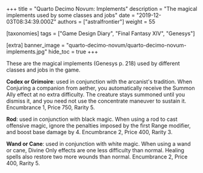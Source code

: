 +++
title = "Quarto Decimo Novum: Implements"
description = "The magical implements used by some classes and jobs"
date = "2019-12-03T08:34:39.000Z"
authors = ["astralfrontier"]
weight = 55

[taxonomies]
tags = ["Game Design Diary", "Final Fantasy XIV", "Genesys"]

[extra]
banner_image = "quarto-decimo-novum/quarto-decimo-novum-implements.jpg"
hide_toc = true
+++

These are the magical implements (Genesys p. 218) used by different classes and jobs in the game.

**Codex or Grimoire**: used in conjunction with the arcanist's tradition. When Conjuring a companion from aether, you automatically receive the Summon Ally effect at no extra difficulty. The creature stays summoned until you dismiss it, and you need not use the concentrate maneuver to sustain it. Encumbrance 1, Price 750, Rarity 5.

**Rod**: used in conjunction with black magic. When using a rod to cast offensive magic, ignore the penalties imposed by the first Range modifier, and boost base damage by 4. Encumbrance 2, Price 400, Rarity 3.

**Wand or Cane**: used in conjunction with white magic. When using a wand or cane, Divine Only effects are one less difficulty than normal. Healing spells also restore two more wounds than normal. Encumbrance 2, Price 400, Rarity 5.